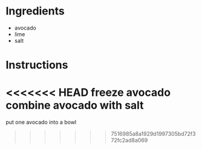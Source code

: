# Ingredients
- avocado
- lime
- salt
# Instructions
<<<<<<< HEAD
freeze avocado
combine avocado with salt
=======
put one avocado into a bowl
>>>>>>> 7516985a8a1929d1997305bd72f372fc2ad8a069
